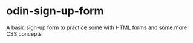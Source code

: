 # odin-sign-up-form
A basic sign-up form to practice some with HTML forms and some more CSS concepts
